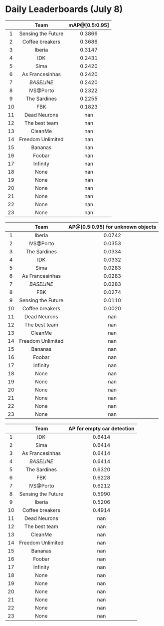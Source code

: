 # Daily Leaderboards (July 8)

|| Team | mAP@[0.5:0.95] |
| :---: | :---: | :---: |
| 1 | Sensing the Future | 0.3866 |
| 2 | Coffee breakers | 0.3686 |
| 3 | Iberia | 0.3147 |
| 4 | IDK | 0.2431 |
| 5 | Sima | 0.2420 |
| 6 | As Francesinhas | 0.2420 |
| 7 | *BASELINE* | 0.2420 |
| 8 | IVS@Porto | 0.2322 |
| 9 | The Sardines | 0.2255 |
| 10 | FBK | 0.1823 |
| 11 | Dead Neurons | nan |
| 12 | The best team | nan |
| 13 | CleanMe | nan |
| 14 | Freedom Unlimited | nan |
| 15 | Bananas | nan |
| 16 | Foobar | nan |
| 17 | Infinity | nan |
| 18 | None | nan |
| 19 | None | nan |
| 20 | None | nan |
| 21 | None | nan |
| 22 | None | nan |
| 23 | None | nan |

|| Team | AP@[0.5:0.95] for unknown objects |
| :---: | :---: | :---: |
| 1 | Iberia | 0.0742 |
| 2 | IVS@Porto | 0.0353 |
| 3 | The Sardines | 0.0334 |
| 4 | IDK | 0.0332 |
| 5 | Sima | 0.0283 |
| 6 | As Francesinhas | 0.0283 |
| 7 | *BASELINE* | 0.0283 |
| 8 | FBK | 0.0274 |
| 9 | Sensing the Future | 0.0110 |
| 10 | Coffee breakers | 0.0020 |
| 11 | Dead Neurons | nan |
| 12 | The best team | nan |
| 13 | CleanMe | nan |
| 14 | Freedom Unlimited | nan |
| 15 | Bananas | nan |
| 16 | Foobar | nan |
| 17 | Infinity | nan |
| 18 | None | nan |
| 19 | None | nan |
| 20 | None | nan |
| 21 | None | nan |
| 22 | None | nan |
| 23 | None | nan |

|| Team | AP for empty car detection |
| :---: | :---: | :---: |
| 1 | IDK | 0.6414 |
| 2 | Sima | 0.6414 |
| 3 | As Francesinhas | 0.6414 |
| 4 | *BASELINE* | 0.6414 |
| 5 | The Sardines | 0.6320 |
| 6 | FBK | 0.6228 |
| 7 | IVS@Porto | 0.6212 |
| 8 | Sensing the Future | 0.5990 |
| 9 | Iberia | 0.5206 |
| 10 | Coffee breakers | 0.4914 |
| 11 | Dead Neurons | nan |
| 12 | The best team | nan |
| 13 | CleanMe | nan |
| 14 | Freedom Unlimited | nan |
| 15 | Bananas | nan |
| 16 | Foobar | nan |
| 17 | Infinity | nan |
| 18 | None | nan |
| 19 | None | nan |
| 20 | None | nan |
| 21 | None | nan |
| 22 | None | nan |
| 23 | None | nan |

